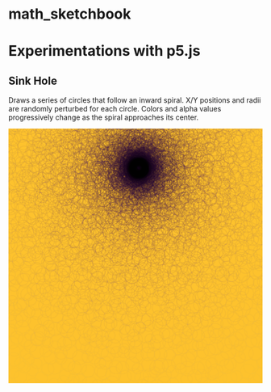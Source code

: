 # math_sketchbook

Experimentations with p5.js
===========================

## Sink Hole
Draws a series of circles that follow an inward spiral. X/Y positions and radii are randomly perturbed for each circle. Colors and alpha values progressively change as the spiral approaches its center.

![Sink Hole](/sink_hole/sink_hole_600_600.png?raw=true "Sink Hole")

